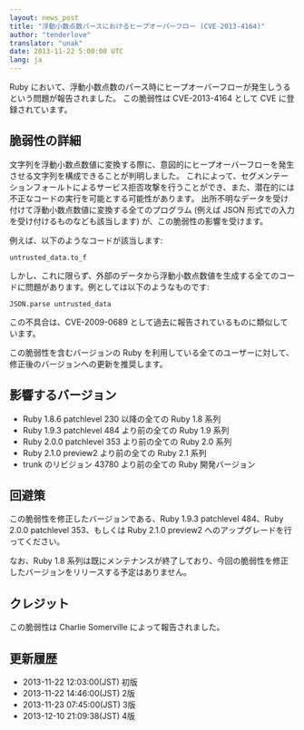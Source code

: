 ```yaml
---
layout: news_post
title: "浮動小数点数パースにおけるヒープオーバーフロー (CVE-2013-4164)"
author: "tenderlove"
translator: "unak"
date: 2013-11-22 5:00:00 UTC
lang: ja
---
```


Ruby において、浮動小数点数のパース時にヒープオーバーフローが発生しうるという問題が報告されました。
この脆弱性は CVE-2013-4164 として CVE に登録されています。

## 脆弱性の詳細

文字列を浮動小数点数値に変換する際に、意図的にヒープオーバーフローを発生させる文字列を構成できることが判明しました。
これによって、セグメンテーションフォールトによるサービス拒否攻撃を行うことができ、また、潜在的には不正なコードの実行を可能とする可能性があります。
出所不明なデータを受け付けて浮動小数点数値に変換する全てのプログラム (例えば JSON 形式での入力を受け付けるものなども該当します) が、この脆弱性の影響を受けます。

例えば、以下のようなコードが該当します:

    untrusted_data.to_f

しかし、これに限らず、外部のデータから浮動小数点数値を生成する全てのコードに問題があります。例としては以下のようなものです:

    JSON.parse untrusted_data

この不具合は、CVE-2009-0689 として過去に報告されているものに類似しています。

この脆弱性を含むバージョンの Ruby を利用している全てのユーザーに対して、修正後のバージョンへの更新を推奨します。

## 影響するバージョン

* Ruby 1.8.6 patchlevel 230 以降の全ての Ruby 1.8 系列
* Ruby 1.9.3 patchlevel 484 より前の全ての Ruby 1.9 系列
* Ruby 2.0.0 patchlevel 353 より前の全ての Ruby 2.0 系列
* Ruby 2.1.0 preview2 より前の全ての Ruby 2.1 系列
* trunk のリビジョン 43780 より前の全ての Ruby 開発バージョン

## 回避策

この脆弱性を修正したバージョンである、Ruby 1.9.3 patchlevel 484、Ruby 2.0.0 patchlevel 353、もしくは Ruby 2.1.0 preview2 へのアップグレードを行ってください。

なお、Ruby 1.8 系列は既にメンテナンスが終了しており、今回の脆弱性を修正したバージョンをリリースする予定はありません。

## クレジット

この脆弱性は Charlie Somerville によって報告されました。

## 更新履歴

* 2013-11-22 12:03:00(JST) 初版
* 2013-11-22 14:46:00(JST) 2版
* 2013-11-23 07:45:00(JST) 3版
* 2013-12-10 21:09:38(JST) 4版
